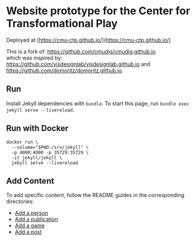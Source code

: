 # Website prototype for the Center for Transformational Play

Deployed at [https://cmu-ctp.github.io/](https://cmu-ctp.github.io/)

This is a fork of: https://github.com/cmudig/cmudig.github.io <br>
which was inspired by: https://github.com/visdesignlab/visdesignlab.github.io and https://github.com/domoritz/domoritz.github.io. 

## Run

Install Jekyll dependencies with `bundle`. To start this page, run `bundle exec jekyll serve --livereload`.

## Run with Docker

```
docker run \
  --volume="$PWD:/srv/jekyll" \
  -p 4000:4000 -p 35729:35729 \
  -it jekyll/jekyll \
  jekyll serve --livereload
```

## Add Content

To add specific content, follow the README guides in the corresponding directories:

* [Add a person](_people)
* [Add a publication](_publications)
* [Add a game](_games)
* [Add a post](_posts)
